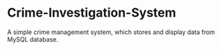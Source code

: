# Crime-Investigation-System
A simple crime management system, which stores and display data from MySQL database.
